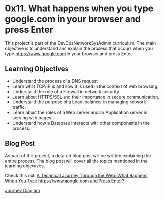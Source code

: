# 0x11. What happens when you type google.com in your browser and press Enter

This project is part of the DevOpsNetworkSysAdmin curriculum. The main objective is to understand and explain the process that occurs when you type https://www.google.com in your browser and press Enter.

## Learning Objectives

- Understand the process of a DNS request.
- Learn what TCP/IP is and how it is used in the context of web browsing.
- Understand the role of a Firewall in network security.
- Learn about HTTPS/SSL and their importance in secure communication.
- Understand the purpose of a Load-balancer in managing network traffic.
- Learn about the roles of a Web server and an Application server in serving web pages.
- Understand how a Database interacts with other components in the process.

## Blog Post

As part of this project, a detailed blog post will be written explaining the entire process. The blog post will cover all the topics mentioned in the learning objectives.

Check this out: [A Technical Journey Through the Web: What Happens When You Type https://www.google.com and Press Enter?](https://medium.com/@mohannadabdo21/a-technical-journey-through-the-web-what-happens-when-you-type-https-www-google-com-7f11ccbbc8c2)

[Journey Diagram](https://imgur.com/TLsSbBV)
